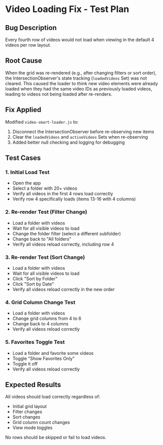# Video Loading Fix - Test Plan

## Bug Description
Every fourth row of videos would not load when viewing in the default 4 videos per row layout.

## Root Cause
When the grid was re-rendered (e.g., after changing filters or sort order), the IntersectionObserver's state tracking (`loadedVideos` Set) was not cleared. This caused the loader to think new video elements were already loaded when they had the same video IDs as previously loaded videos, leading to videos not being loaded after re-renders.

## Fix Applied
Modified `video-smart-loader.js` to:
1. Disconnect the IntersectionObserver before re-observing new items
2. Clear the `loadedVideos` and `activeVideos` Sets when re-observing
3. Added better null checking and logging for debugging

## Test Cases

### 1. Initial Load Test
- Open the app
- Select a folder with 20+ videos
- Verify all videos in the first 4 rows load correctly
- Verify row 4 specifically loads (items 13-16 with 4 columns)

### 2. Re-render Test (Filter Change)
- Load a folder with videos
- Wait for all visible videos to load
- Change the folder filter (select a different subfolder)
- Change back to "All folders"
- Verify all videos reload correctly, including row 4

### 3. Re-render Test (Sort Change)
- Load a folder with videos
- Wait for all visible videos to load
- Click "Sort by Folder"
- Click "Sort by Date"
- Verify all videos reload correctly in the new order

### 4. Grid Column Change Test
- Load a folder with videos
- Change grid columns from 4 to 6
- Change back to 4 columns
- Verify all videos reload correctly

### 5. Favorites Toggle Test
- Load a folder and favorite some videos
- Toggle "Show Favorites Only"
- Toggle it off
- Verify all videos reload correctly

## Expected Results
All videos should load correctly regardless of:
- Initial grid layout
- Filter changes
- Sort changes
- Grid column count changes
- View mode toggles

No rows should be skipped or fail to load videos.
